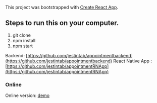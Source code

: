 This project was bootstrapped with [Create React App](https://github.com/facebook/create-react-app).

## Steps to run this on your computer.

1. git clone 
2. npm install
3. npm start


Backend: [https://github.com/jestintab/appointmentbackend](https://github.com/jestintab/appointmentbackend)
React Native App :[https://github.com/jestintab/appointmentRNApp](https://github.com/jestintab/appointmentRNApp)

### Online 

Online version: [demo](https://confident-clarke-3162e3.netlify.app/dashboard)
